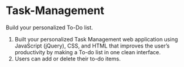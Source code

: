 # Task-Management
Build your personalized To-Do list. 
1. Built your personalized Task Management web application using JavaScript (jQuery), CSS, and HTML that improves the user’s productivity by making a To-do list in one clean interface.
2. Users can add or delete their to-do items. 
